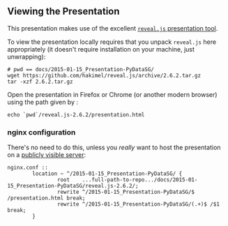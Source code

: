 ## Viewing the Presentation

This presentation makes use of the excellent [```reveal.js``` presentation tool](https://github.com/hakimel/reveal.js).

To view the presentation locally requires that you unpack ```reveal.js``` here appropriately 
(it doesn't require installation on your machine, just unwrapping): 

```
# pwd == docs/2015-01-15_Presentation-PyDataSG/
wget https://github.com/hakimel/reveal.js/archive/2.6.2.tar.gz
tar -xzf 2.6.2.tar.gz 
```

Open the presentation in Firefox or Chrome (or another modern browser) using the path given by : 

```
echo `pwd`/reveal.js-2.6.2/presentation.html
```

### nginx configuration 

There's no need to do this, unless you *really* want to host the 
presentation on a <a href="http://RedCatLabs.com/2015-01-15_Presentation-PyDataSG/" target=_blank>publicly visible server</a>:

```
nginx.conf ::
        location ~ ^/2015-01-15_Presentation-PyDataSG/ {
                root    ...full-path-to-repo.../docs/2015-01-15_Presentation-PyDataSG/reveal.js-2.6.2/;
                rewrite ^/2015-01-15_Presentation-PyDataSG/$ /presentation.html break;
                rewrite ^/2015-01-15_Presentation-PyDataSG/(.+)$ /$1 break;
        }
```
